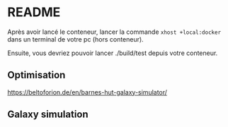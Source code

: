 # README

Après avoir lancé le conteneur, lancer la commande ``` xhost +local:docker ``` dans un terminal de votre pc (hors conteneur).

Ensuite, vous devriez pouvoir lancer ./build/test depuis votre conteneur.

## Optimisation

https://beltoforion.de/en/barnes-hut-galaxy-simulator/

## Galaxy simulation